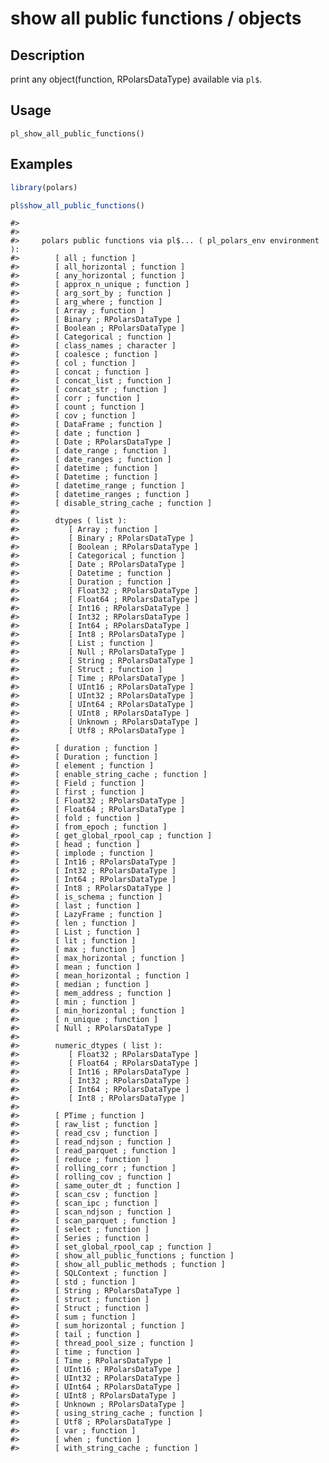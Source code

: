

# show all public functions / objects

## Description

print any object(function, RPolarsDataType) available via
<code style="white-space: pre;">pl$</code>.

## Usage

<pre><code class='language-R'>pl_show_all_public_functions()
</code></pre>

## Examples

``` r
library(polars)

pl$show_all_public_functions()
```

    #> 
    #> 
    #>     polars public functions via pl$... ( pl_polars_env environment ):
    #>        [ all ; function ]
    #>        [ all_horizontal ; function ]
    #>        [ any_horizontal ; function ]
    #>        [ approx_n_unique ; function ]
    #>        [ arg_sort_by ; function ]
    #>        [ arg_where ; function ]
    #>        [ Array ; function ]
    #>        [ Binary ; RPolarsDataType ]
    #>        [ Boolean ; RPolarsDataType ]
    #>        [ Categorical ; function ]
    #>        [ class_names ; character ]
    #>        [ coalesce ; function ]
    #>        [ col ; function ]
    #>        [ concat ; function ]
    #>        [ concat_list ; function ]
    #>        [ concat_str ; function ]
    #>        [ corr ; function ]
    #>        [ count ; function ]
    #>        [ cov ; function ]
    #>        [ DataFrame ; function ]
    #>        [ date ; function ]
    #>        [ Date ; RPolarsDataType ]
    #>        [ date_range ; function ]
    #>        [ date_ranges ; function ]
    #>        [ datetime ; function ]
    #>        [ Datetime ; function ]
    #>        [ datetime_range ; function ]
    #>        [ datetime_ranges ; function ]
    #>        [ disable_string_cache ; function ]
    #> 
    #>        dtypes ( list ):
    #>           [ Array ; function ]
    #>           [ Binary ; RPolarsDataType ]
    #>           [ Boolean ; RPolarsDataType ]
    #>           [ Categorical ; function ]
    #>           [ Date ; RPolarsDataType ]
    #>           [ Datetime ; function ]
    #>           [ Duration ; function ]
    #>           [ Float32 ; RPolarsDataType ]
    #>           [ Float64 ; RPolarsDataType ]
    #>           [ Int16 ; RPolarsDataType ]
    #>           [ Int32 ; RPolarsDataType ]
    #>           [ Int64 ; RPolarsDataType ]
    #>           [ Int8 ; RPolarsDataType ]
    #>           [ List ; function ]
    #>           [ Null ; RPolarsDataType ]
    #>           [ String ; RPolarsDataType ]
    #>           [ Struct ; function ]
    #>           [ Time ; RPolarsDataType ]
    #>           [ UInt16 ; RPolarsDataType ]
    #>           [ UInt32 ; RPolarsDataType ]
    #>           [ UInt64 ; RPolarsDataType ]
    #>           [ UInt8 ; RPolarsDataType ]
    #>           [ Unknown ; RPolarsDataType ]
    #>           [ Utf8 ; RPolarsDataType ]
    #> 
    #>        [ duration ; function ]
    #>        [ Duration ; function ]
    #>        [ element ; function ]
    #>        [ enable_string_cache ; function ]
    #>        [ Field ; function ]
    #>        [ first ; function ]
    #>        [ Float32 ; RPolarsDataType ]
    #>        [ Float64 ; RPolarsDataType ]
    #>        [ fold ; function ]
    #>        [ from_epoch ; function ]
    #>        [ get_global_rpool_cap ; function ]
    #>        [ head ; function ]
    #>        [ implode ; function ]
    #>        [ Int16 ; RPolarsDataType ]
    #>        [ Int32 ; RPolarsDataType ]
    #>        [ Int64 ; RPolarsDataType ]
    #>        [ Int8 ; RPolarsDataType ]
    #>        [ is_schema ; function ]
    #>        [ last ; function ]
    #>        [ LazyFrame ; function ]
    #>        [ len ; function ]
    #>        [ List ; function ]
    #>        [ lit ; function ]
    #>        [ max ; function ]
    #>        [ max_horizontal ; function ]
    #>        [ mean ; function ]
    #>        [ mean_horizontal ; function ]
    #>        [ median ; function ]
    #>        [ mem_address ; function ]
    #>        [ min ; function ]
    #>        [ min_horizontal ; function ]
    #>        [ n_unique ; function ]
    #>        [ Null ; RPolarsDataType ]
    #> 
    #>        numeric_dtypes ( list ):
    #>           [ Float32 ; RPolarsDataType ]
    #>           [ Float64 ; RPolarsDataType ]
    #>           [ Int16 ; RPolarsDataType ]
    #>           [ Int32 ; RPolarsDataType ]
    #>           [ Int64 ; RPolarsDataType ]
    #>           [ Int8 ; RPolarsDataType ]
    #> 
    #>        [ PTime ; function ]
    #>        [ raw_list ; function ]
    #>        [ read_csv ; function ]
    #>        [ read_ndjson ; function ]
    #>        [ read_parquet ; function ]
    #>        [ reduce ; function ]
    #>        [ rolling_corr ; function ]
    #>        [ rolling_cov ; function ]
    #>        [ same_outer_dt ; function ]
    #>        [ scan_csv ; function ]
    #>        [ scan_ipc ; function ]
    #>        [ scan_ndjson ; function ]
    #>        [ scan_parquet ; function ]
    #>        [ select ; function ]
    #>        [ Series ; function ]
    #>        [ set_global_rpool_cap ; function ]
    #>        [ show_all_public_functions ; function ]
    #>        [ show_all_public_methods ; function ]
    #>        [ SQLContext ; function ]
    #>        [ std ; function ]
    #>        [ String ; RPolarsDataType ]
    #>        [ struct ; function ]
    #>        [ Struct ; function ]
    #>        [ sum ; function ]
    #>        [ sum_horizontal ; function ]
    #>        [ tail ; function ]
    #>        [ thread_pool_size ; function ]
    #>        [ time ; function ]
    #>        [ Time ; RPolarsDataType ]
    #>        [ UInt16 ; RPolarsDataType ]
    #>        [ UInt32 ; RPolarsDataType ]
    #>        [ UInt64 ; RPolarsDataType ]
    #>        [ UInt8 ; RPolarsDataType ]
    #>        [ Unknown ; RPolarsDataType ]
    #>        [ using_string_cache ; function ]
    #>        [ Utf8 ; RPolarsDataType ]
    #>        [ var ; function ]
    #>        [ when ; function ]
    #>        [ with_string_cache ; function ]
